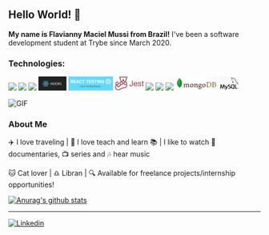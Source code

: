 ## Hello World! 👋

**My name is Flavianny Maciel Mussi from Brazil!**
I've been a software development student at Trybe since March 2020.

### Technologies:

<p>
  <img src="https://img.shields.io/badge/javascript%20-%23323330.svg?&style=for-the-badge&logo=javascript&logoColor=%23F7DF1E" /> 
  <img src="https://img.shields.io/badge/react%20-%2320232a.svg?&style=for-the-badge&logo=react&logoColor=%2361DAFB" /> 
  <img src="https://img.shields.io/badge/redux%20-%23593d88.svg?&style=for-the-badge&logo=redux&logoColor=white" />
  <img src="hooks.png" height="28px" />
  <img src="rtl.png" height="28px"/>
  <img src="jest.png" height="28px"/> 
  <img src="https://img.shields.io/badge/html5%20-%23E34F26.svg?&style=for-the-badge&logo=html5&logoColor=white" />
  <img src="https://img.shields.io/badge/css3%20-%231572B6.svg?&style=for-the-badge&logo=css3&logoColor=white" />
  <img src="https://img.shields.io/badge/node.js%20-%2343853D.svg?&style=for-the-badge&logo=node.js&logoColor=white" />
  <img src="mongo.png" height="28px" />
  <img src="sql.png" height="28px" />  
</p>

<img alt="GIF"
  src="https://github-readme-stats.vercel.app/api/top-langs/?username=flaviannymaciel&layout=compact&theme=radical"
  height="150px" width="300px" />

### About Me

:airplane: I love traveling | :rocket: I love teach and learn :books: | I like to watch :movie_camera: documentaries, :tv: series and :notes: hear music

:cat: Cat lover | :libra: Libran | :mag: Available for freelance projects/internship opportunities!

[![Anurag's github stats](https://github-readme-stats.vercel.app/api?username=flaviannymaciel&count_private=true&show_icons=true&theme=radical)](https://github.com/anuraghazra/github-readme-stats)

-----

[![Linkedin](https://img.icons8.com/color/48/000000/linkedin.png)](https://www.linkedin.com/in/fmmussi/)
